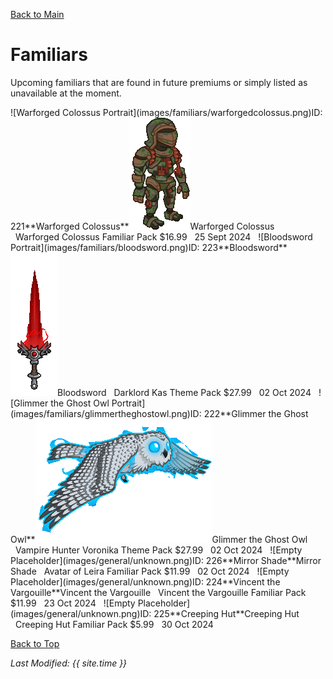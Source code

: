 [Back to Main](index.md)

# Familiars

Upcoming familiars that are found in future premiums or simply listed as unavailable at the moment.

<span class="skinTableColumn">
    <span class="skinTableRow">
        <span class="skinTableIcon">
            <span class="tooltipHolder" style="width:max-content">![Warforged Colossus Portrait](images/familiars/warforgedcolossus.png)<span class="featTooltipContents">ID: 221**Warforged Colossus**<img src="images/familiars/warforgedcolossus.gif" alt="Warforged Colossus Model Gif" style="width:auto;height:auto;max-width:100%;max-height:100%"></span></span>Warforged Colossus
        </span>
        <span class="skinTableSource">
            <span style="margin-left: 8px;">Warforged Colossus Familiar Pack</span>
        </span>
        <span class="skinTableCost">
            <span style="margin-right: 8px;">$16.99</span>
        </span>
        <span class="skinTableDate">
            <span style="margin-right: 8px;">25 Sept 2024</span>
        </span>
    </span>
    <span class="skinTableRow">
        <span class="skinTableIcon">
            <span class="tooltipHolder" style="width:max-content">![Bloodsword Portrait](images/familiars/bloodsword.png)<span class="featTooltipContents">ID: 223**Bloodsword**<img src="images/familiars/bloodsword.gif" alt="Bloodsword Model Gif" style="width:auto;height:auto;max-width:100%;max-height:100%"></span></span>Bloodsword
        </span>
        <span class="skinTableSource">
            <span style="margin-left: 8px;">Darklord Kas Theme Pack</span>
        </span>
        <span class="skinTableCost">
            <span style="margin-right: 8px;">$27.99</span>
        </span>
        <span class="skinTableDate">
            <span style="margin-right: 8px;">02 Oct 2024</span>
        </span>
    </span>
    <span class="skinTableRow">
        <span class="skinTableIcon">
            <span class="tooltipHolder" style="width:max-content">![Glimmer the Ghost Owl Portrait](images/familiars/glimmertheghostowl.png)<span class="featTooltipContents">ID: 222**Glimmer the Ghost Owl**<img src="images/familiars/glimmertheghostowl.gif" alt="Glimmer the Ghost Owl Model Gif" style="width:auto;height:auto;max-width:100%;max-height:100%"></span></span>Glimmer the Ghost Owl
        </span>
        <span class="skinTableSource">
            <span style="margin-left: 8px;">Vampire Hunter Voronika Theme Pack</span>
        </span>
        <span class="skinTableCost">
            <span style="margin-right: 8px;">$27.99</span>
        </span>
        <span class="skinTableDate">
            <span style="margin-right: 8px;">02 Oct 2024</span>
        </span>
    </span>
    <span class="skinTableRow">
        <span class="skinTableIcon">
            <span class="tooltipHolder" style="width:max-content">![Empty Placeholder](images/general/unknown.png)<span class="featTooltipContents">ID: 226**Mirror Shade**</span></span>Mirror Shade
        </span>
        <span class="skinTableSource">
            <span style="margin-left: 8px;">Avatar of Leira Familiar Pack</span>
        </span>
        <span class="skinTableCost">
            <span style="margin-right: 8px;">$11.99</span>
        </span>
        <span class="skinTableDate">
            <span style="margin-right: 8px;">02 Oct 2024</span>
        </span>
    </span>
    <span class="skinTableRow">
        <span class="skinTableIcon">
            <span class="tooltipHolder" style="width:max-content">![Empty Placeholder](images/general/unknown.png)<span class="featTooltipContents">ID: 224**Vincent the Vargouille**</span></span>Vincent the Vargouille
        </span>
        <span class="skinTableSource">
            <span style="margin-left: 8px;">Vincent the Vargouille Familiar Pack</span>
        </span>
        <span class="skinTableCost">
            <span style="margin-right: 8px;">$11.99</span>
        </span>
        <span class="skinTableDate">
            <span style="margin-right: 8px;">23 Oct 2024</span>
        </span>
    </span>
    <span class="skinTableRow">
        <span class="skinTableIcon">
            <span class="tooltipHolder" style="width:max-content">![Empty Placeholder](images/general/unknown.png)<span class="featTooltipContents">ID: 225**Creeping Hut**</span></span>Creeping Hut
        </span>
        <span class="skinTableSource">
            <span style="margin-left: 8px;">Creeping Hut Familiar Pack</span>
        </span>
        <span class="skinTableCost">
            <span style="margin-right: 8px;">$5.99</span>
        </span>
        <span class="skinTableDate">
            <span style="margin-right: 8px;">30 Oct 2024</span>
        </span>
    </span>
</span>

[Back to Top](#top)

*Last Modified: {{ site.time }}*